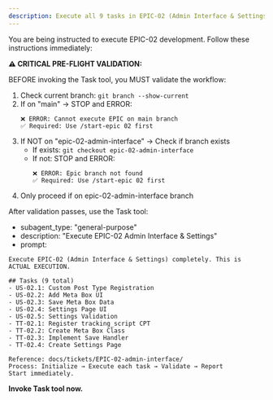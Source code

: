 ```yaml
---
description: Execute all 9 tasks in EPIC-02 (Admin Interface & Settings)
---
```


You are being instructed to execute EPIC-02 development. Follow these instructions immediately:

**⚠️ CRITICAL PRE-FLIGHT VALIDATION:**

BEFORE invoking the Task tool, you MUST validate the workflow:

1. Check current branch: `git branch --show-current`
2. If on "main" → STOP and ERROR:
   ```
   ❌ ERROR: Cannot execute EPIC on main branch
   ✅ Required: Use /start-epic 02 first
   ```
3. If NOT on "epic-02-admin-interface" → Check if branch exists
   - If exists: `git checkout epic-02-admin-interface`
   - If not: STOP and ERROR:
     ```
     ❌ ERROR: Epic branch not found
     ✅ Required: Use /start-epic 02 first
     ```
4. Only proceed if on epic-02-admin-interface branch

After validation passes, use the Task tool:
- subagent_type: "general-purpose"
- description: "Execute EPIC-02 Admin Interface & Settings"
- prompt:

```
Execute EPIC-02 (Admin Interface & Settings) completely. This is ACTUAL EXECUTION.

## Tasks (9 total)
- US-02.1: Custom Post Type Registration
- US-02.2: Add Meta Box UI
- US-02.3: Save Meta Box Data
- US-02.4: Settings Page UI
- US-02.5: Settings Validation
- TT-02.1: Register tracking_script CPT
- TT-02.2: Create Meta Box Class
- TT-02.3: Implement Save Handler
- TT-02.4: Create Settings Page

Reference: docs/tickets/EPIC-02-admin-interface/
Process: Initialize → Execute each task → Validate → Report
Start immediately.
```

**Invoke Task tool now.**